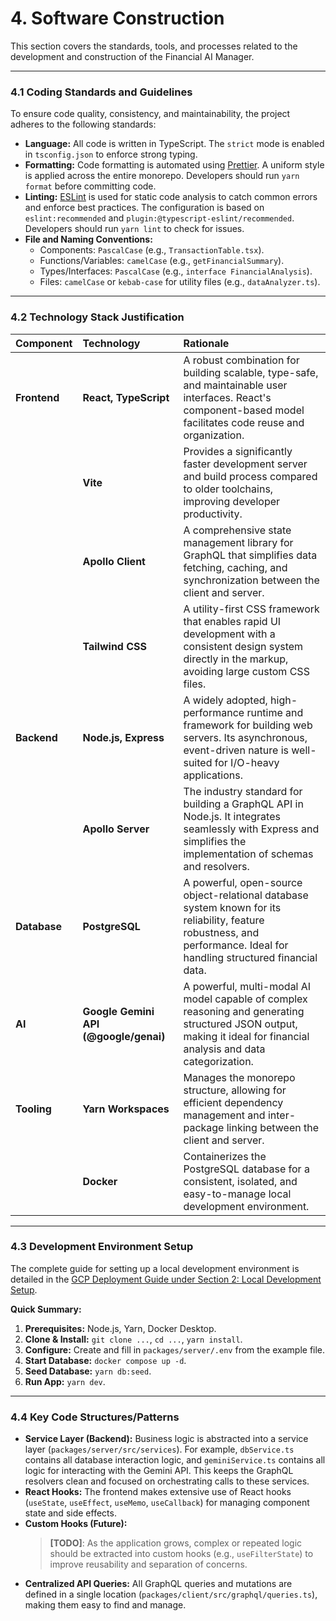 # 4. Software Construction

This section covers the standards, tools, and processes related to the development and construction of the Financial AI Manager.

---

### 4.1 Coding Standards and Guidelines

To ensure code quality, consistency, and maintainability, the project adheres to the following standards:

-   **Language:** All code is written in TypeScript. The `strict` mode is enabled in `tsconfig.json` to enforce strong typing.
-   **Formatting:** Code formatting is automated using [Prettier](https://prettier.io/). A uniform style is applied across the entire monorepo. Developers should run `yarn format` before committing code.
-   **Linting:** [ESLint](https://eslint.org/) is used for static code analysis to catch common errors and enforce best practices. The configuration is based on `eslint:recommended` and `plugin:@typescript-eslint/recommended`. Developers should run `yarn lint` to check for issues.
-   **File and Naming Conventions:**
    -   Components: `PascalCase` (e.g., `TransactionTable.tsx`).
    -   Functions/Variables: `camelCase` (e.g., `getFinancialSummary`).
    -   Types/Interfaces: `PascalCase` (e.g., `interface FinancialAnalysis`).
    -   Files: `camelCase` or `kebab-case` for utility files (e.g., `dataAnalyzer.ts`).

---

### 4.2 Technology Stack Justification

| Component | Technology                                        | Rationale                                                                                                                                                             |
| :-------- | :------------------------------------------------ | :-------------------------------------------------------------------------------------------------------------------------------------------------------------------- |
| **Frontend**  | **React, TypeScript**                             | A robust combination for building scalable, type-safe, and maintainable user interfaces. React's component-based model facilitates code reuse and organization.           |
|           | **Vite**                                          | Provides a significantly faster development server and build process compared to older toolchains, improving developer productivity.                                    |
|           | **Apollo Client**                                 | A comprehensive state management library for GraphQL that simplifies data fetching, caching, and synchronization between the client and server.                     |
|           | **Tailwind CSS**                                  | A utility-first CSS framework that enables rapid UI development with a consistent design system directly in the markup, avoiding large custom CSS files.                |
| **Backend**   | **Node.js, Express**                              | A widely adopted, high-performance runtime and framework for building web servers. Its asynchronous, event-driven nature is well-suited for I/O-heavy applications. |
|           | **Apollo Server**                                 | The industry standard for building a GraphQL API in Node.js. It integrates seamlessly with Express and simplifies the implementation of schemas and resolvers.         |
| **Database**  | **PostgreSQL**                                    | A powerful, open-source object-relational database system known for its reliability, feature robustness, and performance. Ideal for handling structured financial data. |
| **AI**        | **Google Gemini API (@google/genai)**             | A powerful, multi-modal AI model capable of complex reasoning and generating structured JSON output, making it ideal for financial analysis and data categorization.      |
| **Tooling**   | **Yarn Workspaces**                               | Manages the monorepo structure, allowing for efficient dependency management and inter-package linking between the client and server.                              |
|           | **Docker**                                        | Containerizes the PostgreSQL database for a consistent, isolated, and easy-to-manage local development environment.                                                 |

---

### 4.3 Development Environment Setup

The complete guide for setting up a local development environment is detailed in the [GCP Deployment Guide under Section 2: Local Development Setup](./07_configuration_management.md#2-local-development-setup).

**Quick Summary:**
1.  **Prerequisites:** Node.js, Yarn, Docker Desktop.
2.  **Clone & Install:** `git clone ...`, `cd ...`, `yarn install`.
3.  **Configure:** Create and fill in `packages/server/.env` from the example file.
4.  **Start Database:** `docker compose up -d`.
5.  **Seed Database:** `yarn db:seed`.
6.  **Run App:** `yarn dev`.

---

### 4.4 Key Code Structures/Patterns

-   **Service Layer (Backend):** Business logic is abstracted into a service layer (`packages/server/src/services`). For example, `dbService.ts` contains all database interaction logic, and `geminiService.ts` contains all logic for interacting with the Gemini API. This keeps the GraphQL resolvers clean and focused on orchestrating calls to these services.
-   **React Hooks:** The frontend makes extensive use of React hooks (`useState`, `useEffect`, `useMemo`, `useCallback`) for managing component state and side effects.
-   **Custom Hooks (Future):**
    > **[TODO]**: As the application grows, complex or repeated logic should be extracted into custom hooks (e.g., `useFilterState`) to improve reusability and separation of concerns.
-   **Centralized API Queries:** All GraphQL queries and mutations are defined in a single location (`packages/client/src/graphql/queries.ts`), making them easy to find and manage.

